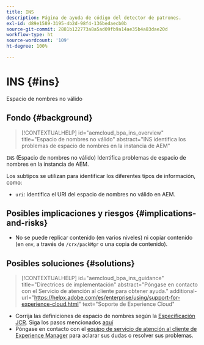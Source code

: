 ```yaml
---
title: INS
description: Página de ayuda de código del detector de patrones.
exl-id: d89e1589-3195-4b2d-98f4-136bedaecb0b
source-git-commit: 2881b122773a8a5ad09fb9a14ae35b4a83dae20d
workflow-type: ht
source-wordcount: '109'
ht-degree: 100%

---
```


# INS {#ins}

Espacio de nombres no válido

## Fondo {#background}

>[!CONTEXTUALHELP]
>id="aemcloud_bpa_ins_overview"
>title="Espacio de nombres no válido"
>abstract="INS identifica los problemas de espacio de nombres en la instancia de AEM"

`INS` (Espacio de nombres no válido) Identifica problemas de espacio de nombres en la instancia de AEM.

Los subtipos se utilizan para identificar los diferentes tipos de información, como:

* `uri`: identifica el URI del espacio de nombres no válido en AEM.

## Posibles implicaciones y riesgos {#implications-and-risks}

* No se puede replicar contenido (en varios niveles) ni copiar contenido (en `env`, a través de `/crx/packMgr` o una copia de contenido).

## Posibles soluciones {#solutions}

>[!CONTEXTUALHELP]
>id="aemcloud_bpa_ins_guidance"
>title="Directrices de implementación"
>abstract="Póngase en contacto con el Servicio de atención al cliente para obtener ayuda."
>additional-url="https://helpx.adobe.com/es/enterprise/using/support-for-experience-cloud.html" text="Soporte de Experience Cloud"

* Corrija las definiciones de espacio de nombres según la [Especificación JCR](https://developer.adobe.com/experience-manager/reference-materials/spec/jcr/1.0/4.5_Namespaces.html?lang=es). Siga los pasos mencionados [aquí](https://experienceleaguecommunities.adobe.com/t5/adobe-experience-manager/how-can-i-delete-a-namespace-created-in-crx/td-p/225163)
* Póngase en contacto con el [equipo de servicio de atención al cliente de Experience Manager](https://helpx.adobe.com/es/enterprise/using/support-for-experience-cloud.html) para aclarar sus dudas o resolver sus problemas.
